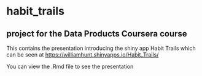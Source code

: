 # habit_trails
## project for the Data Products Coursera course

This contains the presentation introducing the shiny app Habit Trails which can be seen at 
https://williamhunt.shinyapps.io/Habit_Trails/

You can view the .Rmd file to see the presentation
